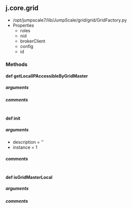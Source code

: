 ## j.core.grid

- /opt/jumpscale7/lib/JumpScale/grid/grid/GridFactory.py
- Properties
    - roles
    - nid
    - brokerClient
    - config
    - id

### Methods

#### def getLocalIPAccessibleByGridMaster 
##### arguments

##### comments

```

```

#### def init 
##### arguments

- description = ''
- instance = 1

##### comments

```

```

#### def isGridMasterLocal 
##### arguments

##### comments

```

```

